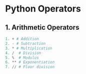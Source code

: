 # Python Operators

## 1. Arithmetic Operators
```python
1. + # Addition
2. - # Subtraction
3. * # Multiplication
4. /  # Division
5. %  # Modulus
6. ** # Exponentiation
7. // # Floor division
